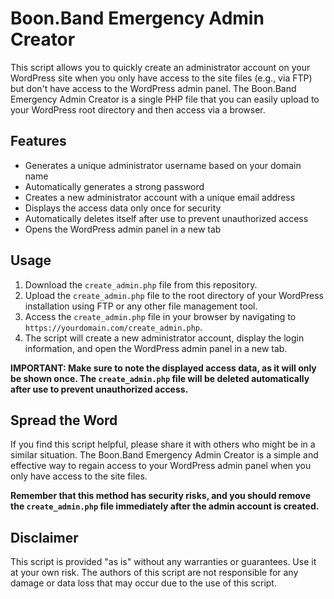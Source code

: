 # Boon.Band Emergency Admin Creator

This script allows you to quickly create an administrator account on your WordPress site when you only have access to the site files (e.g., via FTP) but don't have access to the WordPress admin panel. The Boon.Band Emergency Admin Creator is a single PHP file that you can easily upload to your WordPress root directory and then access via a browser.

## Features

- Generates a unique administrator username based on your domain name
- Automatically generates a strong password
- Creates a new administrator account with a unique email address
- Displays the access data only once for security
- Automatically deletes itself after use to prevent unauthorized access
- Opens the WordPress admin panel in a new tab

## Usage

1. Download the `create_admin.php` file from this repository.
2. Upload the `create_admin.php` file to the root directory of your WordPress installation using FTP or any other file management tool.
3. Access the `create_admin.php` file in your browser by navigating to `https://yourdomain.com/create_admin.php`.
4. The script will create a new administrator account, display the login information, and open the WordPress admin panel in a new tab.

**IMPORTANT: Make sure to note the displayed access data, as it will only be shown once. The `create_admin.php` file will be deleted automatically after use to prevent unauthorized access.**

## Spread the Word

If you find this script helpful, please share it with others who might be in a similar situation. The Boon.Band Emergency Admin Creator is a simple and effective way to regain access to your WordPress admin panel when you only have access to the site files.

**Remember that this method has security risks, and you should remove the `create_admin.php` file immediately after the admin account is created.**

## Disclaimer

This script is provided "as is" without any warranties or guarantees. Use it at your own risk. The authors of this script are not responsible for any damage or data loss that may occur due to the use of this script.

